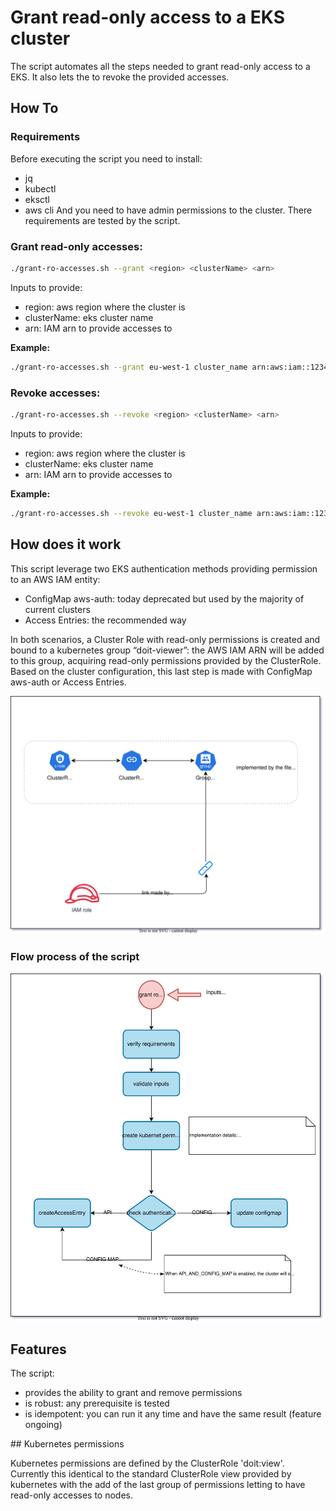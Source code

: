 # Grant read-only access to a EKS cluster

The script automates all the steps needed to grant read-only access to a EKS.
It also lets the to revoke the provided accesses.

## How To

### Requirements

Before executing the script you need to install:
- jq
- kubectl
- eksctl
- aws cli
And you need to have admin permissions to the cluster.
There requirements are tested by the script.


### Grant read-only accesses:

```bash
./grant-ro-accesses.sh --grant <region> <clusterName> <arn>
```

Inputs to provide:

- region: aws region where the cluster is
- clusterName: eks cluster name
- arn: IAM arn to provide accesses to

**Example:**

```bash
./grant-ro-accesses.sh --grant eu-west-1 cluster_name arn:aws:iam::123456789000:user/programmatic/eks_user
```


### Revoke accesses:

```bash
./grant-ro-accesses.sh --revoke <region> <clusterName> <arn>
```

Inputs to provide:

- region: aws region where the cluster is
- clusterName: eks cluster name
- arn: IAM arn to provide accesses to


**Example:**

```bash
./grant-ro-accesses.sh --revoke eu-west-1 cluster_name arn:aws:iam::123456789000:user/programmatic/eks_user
```



## How does it work

This script leverage two EKS authentication methods providing permission to an AWS IAM entity:
- ConfigMap aws-auth: today deprecated but used by the majority of current clusters
- Access Entries: the recommended way


In both scenarios, a Cluster Role with read-only permissions is created and bound to a kubernetes group “doit-viewer”: the AWS IAM ARN will be added to this group, acquiring read-only permissions provided by the ClusterRole.
Based on the cluster configuration, this last step is made with ConfigMap aws-auth or Access Entries.

![Alt Text](./doc_resources/goal-of-the-script.svg)


### Flow process of the script

![Alt Text](./doc_resources/schema.svg)


## Features

The script:

- provides the ability to grant and remove permissions
- is robust: any prerequisite is tested
- is idempotent: you can run it any time and have the same result (feature ongoing)


## Kubernetes permissions

Kubernetes permissions are defined by the ClusterRole 'doit:view'.
Currently this identical to the standard ClusterRole view provided by kubernetes with the add of the last group of permissions letting to have read-only accesses to nodes.
